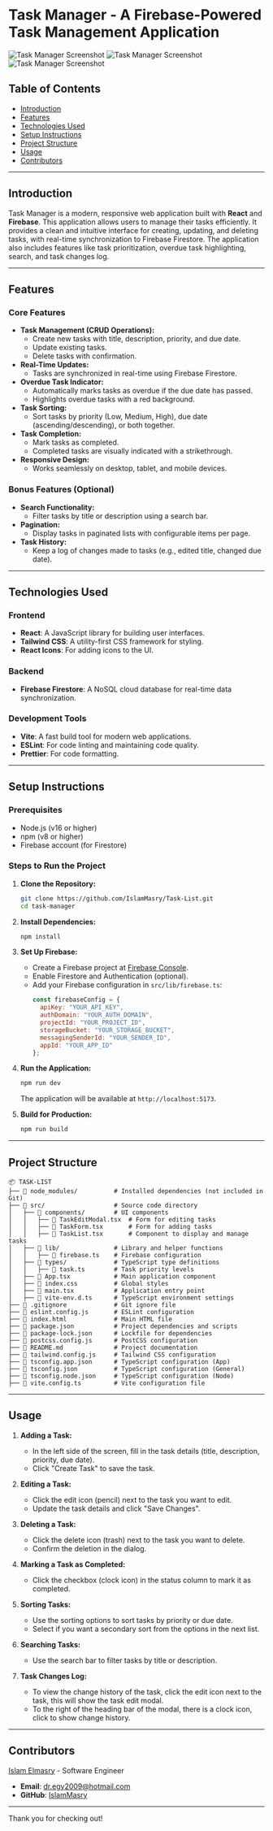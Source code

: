 # Task Manager - A Firebase-Powered Task Management Application

![Task Manager Screenshot](screenshots/1.jpg)
![Task Manager Screenshot](screenshots/2.jpg)
![Task Manager Screenshot](screenshots/3.jpg)

## Table of Contents
- [Introduction](#introduction)
- [Features](#features)
- [Technologies Used](#technologies-used)
- [Setup Instructions](#setup-instructions)
- [Project Structure](#project-structure)
- [Usage](#usage)
- [Contributors](#contributors)


---

## Introduction

Task Manager is a modern, responsive web application built with **React** and **Firebase**. This application allows users to manage their tasks efficiently. It provides a clean and intuitive interface for creating, updating, and deleting tasks, with real-time synchronization to Firebase Firestore. The application also includes features like task prioritization, overdue task highlighting, search, and task changes log.

---

## Features

### Core Features
- **Task Management (CRUD Operations):**
  - Create new tasks with title, description, priority, and due date.
  - Update existing tasks.
  - Delete tasks with confirmation.
- **Real-Time Updates:**
  - Tasks are synchronized in real-time using Firebase Firestore.
- **Overdue Task Indicator:**
  - Automatically marks tasks as overdue if the due date has passed.
  - Highlights overdue tasks with a red background.
- **Task Sorting:**
  - Sort tasks by priority (Low, Medium, High), due date (ascending/descending), or both together.
- **Task Completion:**
  - Mark tasks as completed.
  - Completed tasks are visually indicated with a strikethrough.
- **Responsive Design:**
  - Works seamlessly on desktop, tablet, and mobile devices.

### Bonus Features (Optional)
- **Search Functionality:**
  - Filter tasks by title or description using a search bar.
- **Pagination:**
  - Display tasks in paginated lists with configurable items per page.
- **Task History:**
  - Keep a log of changes made to tasks (e.g., edited title, changed due date).

---

## Technologies Used

### Frontend
- **React**: A JavaScript library for building user interfaces.
- **Tailwind CSS**: A utility-first CSS framework for styling.
- **React Icons**: For adding icons to the UI.

### Backend
- **Firebase Firestore**: A NoSQL cloud database for real-time data synchronization.


### Development Tools
- **Vite**: A fast build tool for modern web applications.
- **ESLint**: For code linting and maintaining code quality.
- **Prettier**: For code formatting.

---

## Setup Instructions

### Prerequisites
- Node.js (v16 or higher)
- npm (v8 or higher)
- Firebase account (for Firestore)

### Steps to Run the Project

1. **Clone the Repository:**
   ```bash
   git clone https://github.com/IslamMasry/Task-List.git
   cd task-manager
   ```

2. **Install Dependencies:**
   ```bash
   npm install
   ```

3. **Set Up Firebase:**
   - Create a Firebase project at [Firebase Console](https://console.firebase.google.com/).
   - Enable Firestore and Authentication (optional).
   - Add your Firebase configuration in `src/lib/firebase.ts`:
     ```javascript
     const firebaseConfig = {
       apiKey: "YOUR_API_KEY",
       authDomain: "YOUR_AUTH_DOMAIN",
       projectId: "YOUR_PROJECT_ID",
       storageBucket: "YOUR_STORAGE_BUCKET",
       messagingSenderId: "YOUR_SENDER_ID",
       appId: "YOUR_APP_ID"
     };
     ```

4. **Run the Application:**
   ```bash
   npm run dev
   ```
   The application will be available at `http://localhost:5173`.

5. **Build for Production:**
   ```bash
   npm run build
   ```

---

## Project Structure

```
📦 TASK-LIST
├── 📂 node_modules/          # Installed dependencies (not included in Git)
├── 📂 src/                   # Source code directory
│   ├── 📂 components/        # UI components
│   │   ├── 📄 TaskEditModal.tsx  # Form for editing tasks
│   │   ├── 📄 TaskForm.tsx       # Form for adding tasks
│   │   ├── 📄 TaskList.tsx       # Component to display and manage tasks
│   ├── 📂 lib/               # Library and helper functions
│   │   ├── 📄 firebase.ts    # Firebase configuration
│   ├── 📂 types/             # TypeScript type definitions
│   │   ├── 📄 task.ts        # Task priority levels
│   ├── 📄 App.tsx            # Main application component
│   ├── 📄 index.css          # Global styles
│   ├── 📄 main.tsx           # Application entry point
│   ├── 📄 vite-env.d.ts      # TypeScript environment settings
├── 📄 .gitignore             # Git ignore file
├── 📄 eslint.config.js       # ESLint configuration
├── 📄 index.html             # Main HTML file
├── 📄 package.json           # Project dependencies and scripts
├── 📄 package-lock.json      # Lockfile for dependencies
├── 📄 postcss.config.js      # PostCSS configuration
├── 📄 README.md              # Project documentation
├── 📄 tailwind.config.js     # Tailwind CSS configuration
├── 📄 tsconfig.app.json      # TypeScript configuration (App)
├── 📄 tsconfig.json          # TypeScript configuration (General)
├── 📄 tsconfig.node.json     # TypeScript configuration (Node)
├── 📄 vite.config.ts         # Vite configuration file

```

---

## Usage

1. **Adding a Task:**
   - In the left side of the screen, fill in the task details (title, description, priority, due date).
   - Click "Create Task" to save the task.

2. **Editing a Task:**
   - Click the edit icon (pencil) next to the task you want to edit.
   - Update the task details and click "Save Changes".

3. **Deleting a Task:**
   - Click the delete icon (trash) next to the task you want to delete.
   - Confirm the deletion in the dialog.

4. **Marking a Task as Completed:**
   - Click the checkbox (clock icon) in the status column to mark it as completed.

5. **Sorting Tasks:**
   - Use the sorting options to sort tasks by priority or due date.
   - Select if you want a secondary sort from the options in the next list.

6. **Searching Tasks:**
   - Use the search bar to filter tasks by title or description.

7. **Task Changes Log:**
   - To view the change history of the task, click the edit icon next to the task, this will show the task edit modal.
   - To the right of the heading bar of the modal, there is a clock icon, click to show change history.
   
---

## Contributors

[Islam Elmasry](#Islam-Elmasry) - Software Engineer

- **Email**: dr.egy2009@hotmail.com
- **GitHub**: [IslamMasry](https://github.com/IslamMasry)

---

Thank you for checking out!